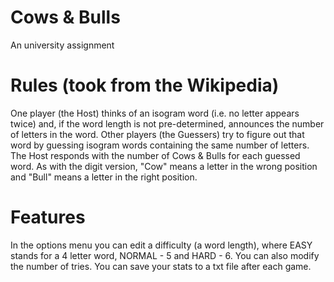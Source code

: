 # Cows & Bulls
An university assignment

# Rules (took from the Wikipedia)
One player (the Host) thinks of an isogram word (i.e. no letter appears twice) and, if the word length is not pre-determined, announces the number of letters in the word.
Other players (the Guessers) try to figure out that word by guessing isogram words containing the same number of letters.
The Host responds with the number of Cows & Bulls for each guessed word. As with the digit version, "Cow" means a letter in the wrong position and "Bull" means a letter in the right position.

# Features
In the options menu you can edit a difficulty (a word length), where EASY stands for a 4 letter word, NORMAL - 5 and HARD - 6.
You can also modify the number of tries.
You can save your stats to a txt file after each game.
